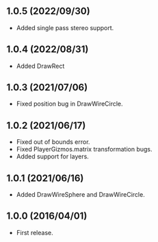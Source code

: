 1.0.5 (2022/09/30)
------------------

* Added single pass stereo support.


1.0.4 (2022/08/31)
------------------

* Added DrawRect


1.0.3 (2021/07/06)
------------------

* Fixed position bug in DrawWireCircle.


1.0.2 (2021/06/17)
------------------

* Fixed out of bounds error.
* Fixed PlayerGizmos.matrix transformation bugs.
* Added support for layers.


1.0.1 (2021/06/16)
------------------

* Added DrawWireSphere and DrawWireCircle.


1.0.0 (2016/04/01)
------------------

* First release.
